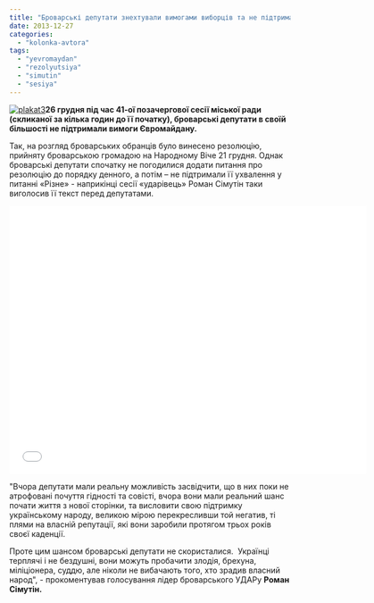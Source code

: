 ```yaml
---
title: "Броварські депутати знехтували вимогами виборців та не підтримали Євромайдан"
date: 2013-12-27
categories: 
  - "kolonka-avtora"
tags: 
  - "yevromaydan"
  - "rezolyutsiya"
  - "simutin"
  - "sesiya"
---
```


[![plakat3](https://mpz.brovary.org/wp-content/uploads/2013/12/plakat3.jpg)](https://mpz.brovary.org/wp-content/uploads/2013/12/plakat3.jpg)**26 грудня під час 41-ої позачергової сесії міської ради (скликаної за кілька годин до її початку), броварські депутати в своїй більшості не підтримали вимоги Євромайдану.**

Так, на розгляд броварських обранців було винесено резолюцію, прийняту броварською громадою на Народному Віче 21 грудня. Однак броварські депутати спочатку не погодилися додати питання про резолюцію до порядку денного, а потім – не підтримали її ухвалення у питанні «Різне» - наприкінці сесії «ударівець» Роман Сімутін таки виголосив її текст перед депутатами.

<iframe src="//www.youtube.com/embed/PcXdWPBv52M" height="480" width="640" allowfullscreen frameborder="0"></iframe>

"Вчора депутати мали реальну можливість засвідчити, що в них поки не атрофовані почуття гідності та совісті, вчора вони мали реальний шанс почати життя з нової сторінки, та висловити свою підтримку українському народу, великою мірою перекресливши той негатив, ті плями на власній репутації, які вони заробили протягом трьох років своєї каденції.

Проте цим шансом броварські депутати не скористалися.  Українці терплячі і не бездушні, вони можуть пробачити злодія, брехуна, міліціонера, суддю, але ніколи не вибачають того, хто зрадив власний народ", - прокоментував голосування лідер броварського УДАРу **Роман Сімутін.**
